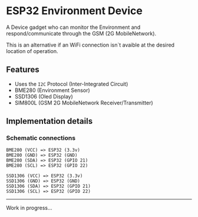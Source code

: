 # ESP32 Environment Device

A Device gadget who can monitor the Environment and respond/communicate through the GSM (2G MobileNetwork).

This is an alternative if an WiFi connection isn`t avaible at the desired location of operation.

## Features

- Uses the `I2C` Protocol (Inter-Integrated Circuit)
- BME280 (Environment Sensor)
- SSD1306 (Oled Display)
- SIM800L (GSM 2G MobileNetwork Receiver/Transmitter)

## Implementation details

### Schematic connections

```
BME280 (VCC) => ESP32 (3.3v)
BME280 (GND) => ESP32 (GND)
BME280 (SDA) => ESP32 (GPIO 21)
BME280 (SCL) => ESP32 (GPIO 22)

SSD1306 (VCC) => ESP32 (3.3v)
SSD1306 (GND) => ESP32 (GND)
SSD1306 (SDA) => ESP32 (GPIO 21)
SSD1306 (SCL) => ESP32 (GPIO 22)
```

-----
Work in progress...
